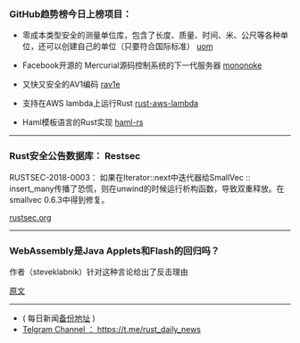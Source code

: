 ### GitHub趋势榜今日上榜项目：

-   零成本类型安全的测量单位库，包含了长度、质量、时间、米、公尺等各种单位，还可以创建自己的单位（只要符合国际标准） [uom](https://github.com/iliekturtles/uom)

- Facebook开源的 Mercurial源码控制系统的下一代服务器 [mononoke](https://github.com/facebookexperimental/mononoke)

- 又快又安全的AV1编码 [rav1e](https://github.com/xiph/rav1e)

-  支持在AWS lambda上运行Rust [rust-aws-lambda](https://github.com/srijs/rust-aws-lambda)

- Haml模板语言的Rust实现 [haml-rs](https://github.com/jhartwell/haml-rs)

---

### Rust安全公告数据库： Restsec

RUSTSEC-2018-0003：  如果在Iterator::next中迭代器给SmallVec :: insert_many传播了恐慌，则在unwind的时候运行析构函数，导致双重释放。在smallvec 0.6.3中得到修复。

[rustsec.org](https://rustsec.org/)

---

### WebAssembly是Java Applets和Flash的回归吗？

作者（steveklabnik）针对这种言论给出了反击理由

[原文](https://words.steveklabnik.com/is-webassembly-the-return-of-java-applets-flash)

---

- ( 每日新闻[备份地址](https://github.com/RustStudy/rust_daily_news) )
- [Telgram Channel ： https://t.me/rust_daily_news ](https://t.me/rust_daily_news )
